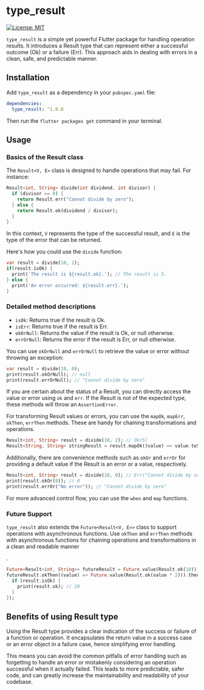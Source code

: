 # type_result

[![License: MIT](https://img.shields.io/badge/License-MIT-yellow.svg)](https://opensource.org/licenses/MIT)

`type_result` is a simple yet powerful Flutter package for handling operation results. It introduces a Result type that can represent either a successful outcome (Ok) or a failure (Err). This approach aids in dealing with errors in a clean, safe, and predictable manner.

## Installation

Add `type_result` as a dependency in your `pubspec.yaml` file:

```yaml
dependencies:
  type_result: ^1.0.0
```

Then run the `flutter packages get` command in your terminal.

## Usage

### Basics of the Result class

The `Result<V, E>` class is designed to handle operations that may fail. For instance:

```dart
Result<int, String> divide(int dividend, int divisor) {
  if (divisor == 0) {
    return Result.err("Cannot divide by zero");
  } else {
    return Result.ok(dividend / divisor);
  }
}
```

In this context, `V` represents the type of the successful result, and `E` is the type of the error that can be returned.

Here's how you could use the `divide` function:

```dart
var result = divide(10, 2);
if(result.isOk) {
  print('The result is ${result.ok}.'); // The result is 5.
} else {
  print('An error occurred: ${result.err}.');
}
```

### Detailed method descriptions

* `isOk`: Returns true if the result is Ok.
* `isErr`: Returns true if the result is Err.
* `okOrNull`: Returns the value if the result is Ok, or null otherwise.
* `errOrNull`: Returns the error if the result is Err, or null otherwise.

You can use `okOrNull` and `errOrNull` to retrieve the value or error without throwing an exception:

```dart
var result = divide(10, 0);
print(result.okOrNull); // null
print(result.errOrNull); // "Cannot divide by zero"
```

If you are certain about the status of a Result, you can directly access the value or error using `ok` and `err`. If the Result is not of the expected type, these methods will throw an `AssertionError`.

For transforming Result values or errors, you can use the `mapOk`, `mapErr`, `okThen`, `errThen` methods. These are handy for chaining transformations and operations.

```dart
Result<int, String> result = divide(10, 2); // Ok(5)
Result<String, String> stringResult = result.mapOk((value) => value.toString()); // Ok("5")
```

Additionally, there are convenience methods such as `okOr` and `errOr` for providing a default value if the Result is an error or a value, respectively.

```dart
Result<int, String> result = divide(10, 0); // Err("Cannot divide by zero")
print(result.okOr(0)); // 0
print(result.errOr("No error")); // "Cannot divide by zero"
```

For more advanced control flow, you can use the `when` and `map` functions.

### Future Support

`type_result` also extends the `Future<Result<V, E>>` class to support operations with asynchronous functions. Use `okThen` and `errThen` methods with asynchronous functions for chaining operations and transformations in a clean and readable manner

.

```dart
Future<Result<int, String>> futureResult = Future.value(Result.ok(10));
futureResult.okThen((value) => Future.value(Result.ok(value * 2))).then((result) {
  if (result.isOk) {
    print(result.ok); // 20
  }
});
```

## Benefits of using Result type

Using the Result type provides a clear indication of the success or failure of a function or operation. It encapsulates the return value in a success case or an error object in a failure case, hence simplifying error handling. 

This means you can avoid the common pitfalls of error handling such as forgetting to handle an error or mistakenly considering an operation successful when it actually failed. This leads to more predictable, safer code, and can greatly increase the maintainability and readability of your codebase.

